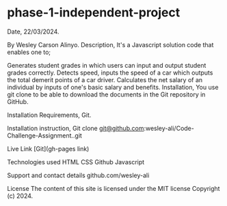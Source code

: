 # phase-1-independent-project

Date, 22/03/2024.

By Wesley Carson Alinyo.
Description,
It's a Javascript solution code that enables one to;

Generates student grades in which users can input and output student grades correctly.
Detects speed, inputs the speed of a car which outputs the total demerit points of a car driver.
Calculates the net salary of an individual by inputs of one's basic salary and benefits.
Installation,
You use git clone to be able to download the documents in the Git repository in GitHub.

Installation Requirements,
Git.

Installation instruction,
Git clone git@github.com:wesley-ali/Code-Challenge-Assignment..git

Live Link
[Git](gh-pages link)

Technologies used
HTML CSS Github Javascript

Support and contact details
github.com/wesley-ali

License
The content of this site is licensed under the MIT license Copyright (c) 2024.
